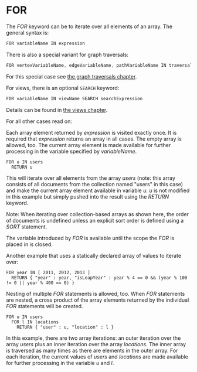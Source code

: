 FOR
===


The *FOR* keyword can be to iterate over all elements of an array.
The general syntax is:

```js
FOR variableName IN expression
```

There is also a special variant for graph traversals:

```js
FOR vertexVariableName, edgeVariableName, pathVariableName IN traversalExpression
```

For this special case see [the graph traversals chapter](../Graphs/Traversals.md).

For views, there is an optional `SEARCH` keyword:

```js
FOR variableName IN viewName SEARCH searchExpression
```

Details can be found in [the views chapter](../Views/README.md).


For all other cases read on:

Each array element returned by *expression* is visited exactly once. It is
required that *expression* returns an array in all cases. The empty array is
allowed, too. The current array element is made available for further processing 
in the variable specified by *variableName*.

```
FOR u IN users
  RETURN u
```

This will iterate over all elements from the array *users* (note: this array
consists of all documents from the collection named "users" in this case) and
make the current array element available in variable *u*. *u* is not modified in
this example but simply pushed into the result using the *RETURN* keyword.

Note: When iterating over collection-based arrays as shown here, the order of
documents is undefined unless an explicit sort order is defined using a *SORT*
statement.

The variable introduced by *FOR* is available until the scope the *FOR* is
placed in is closed.

Another example that uses a statically declared array of values to iterate over:

```
FOR year IN [ 2011, 2012, 2013 ]
  RETURN { "year" : year, "isLeapYear" : year % 4 == 0 && (year % 100 != 0 || year % 400 == 0) }
```

Nesting of multiple *FOR* statements is allowed, too. When *FOR* statements are
nested, a cross product of the array elements returned by the individual *FOR*
statements will be created.

```
FOR u IN users
  FOR l IN locations
    RETURN { "user" : u, "location" : l }
```

In this example, there are two array iterations: an outer iteration over the array
*users* plus an inner iteration over the array *locations*. The inner array is
traversed as many times as there are elements in the outer array.  For each
iteration, the current values of *users* and *locations* are made available for
further processing in the variable *u* and *l*.
